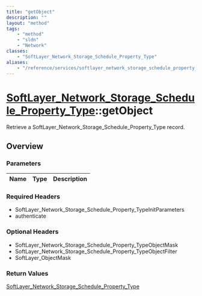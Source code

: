```yaml
---
title: "getObject"
description: ""
layout: "method"
tags:
    - "method"
    - "sldn"
    - "Network"
classes:
    - "SoftLayer_Network_Storage_Schedule_Property_Type"
aliases:
    - "/reference/services/softlayer_network_storage_schedule_property_type/getObject"
---
```

# [SoftLayer_Network_Storage_Schedule_Property_Type](/reference/services/SoftLayer_Network_Storage_Schedule_Property_Type)::getObject

Retrieve a SoftLayer_Network_Storage_Schedule_Property_Type record.


## Overview 


### Parameters 
|Name | Type | Description |
| --- | --- | --- |


### Required Headers
* SoftLayer_Network_Storage_Schedule_Property_TypeInitParameters
* authenticate

### Optional Headers
* SoftLayer_Network_Storage_Schedule_Property_TypeObjectMask
* SoftLayer_Network_Storage_Schedule_Property_TypeObjectFilter
* SoftLayer_ObjectMask

### Return Values
<a href='/reference/datatypes/SoftLayer_Network_Storage_Schedule_Property_Type'>SoftLayer_Network_Storage_Schedule_Property_Type </a>

